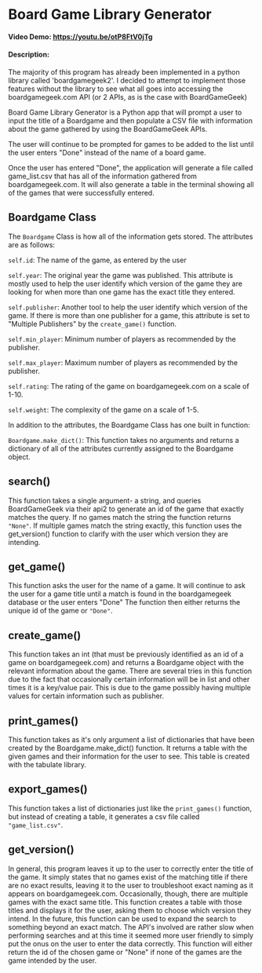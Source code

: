 # Board Game Library Generator

#### Video Demo:  https://youtu.be/otP8FtV0jTg

#### Description:

The majority of this program has already been implemented in a python library called 'boardgamegeek2'. I decided to attempt to implement those features without the library to see what all goes into accessing the boardgamegeek.com API (or 2 APIs, as is the case with BoardGameGeek)

Board Game Library Generator is a Python app that will prompt a user to input the title of a Boardgame and then populate a CSV file with information about the game gathered by using the BoardGameGeek APIs.

The user will continue to be prompted for games to be added to the list until the user enters "Done" instead of the name of a board game.

Once the user has entered "Done", the application will generate a file called game_list.csv that has all of the information gathered from boardgamegeek.com. It will also generate a table in the terminal showing all of the games that were successfully entered.

## Boardgame Class

The `Boardgame` Class is how all of the information gets stored. The attributes are as follows:

`self.id`: The name of the game, as entered by the user

`self.year`: The original year the game was published. This attribute is mostly used to help the user identify which version of the game they are looking for when more than one game has the exact title they entered.

`self.publisher`: Another tool to help the user identify which version of the game. If there is more than one publisher for a game, this attribute is set to "Multiple Publishers" by the `create_game()` function.

`self.min_player`: Minimum number of players as recommended by the publisher.

`self.max_player`: Maximum number of players as recommended by the publisher.

`self.rating`: The rating of the game on boardgamegeek.com on a scale of 1-10.

`self.weight`: The complexity of the game on a scale of 1-5.

In addition to the attributes, the Boardgame Class has one built in function:

`Boardgame.make_dict()`: This function takes no arguments and returns a dictionary of all of the attributes currently assigned to the Boardgame object.

## search()

This function takes a single argument- a string, and queries BoardGameGeek via their api2 to generate an id of the game that exactly matches the query.
If no games match the string the function returns `"None"`.
If multiple games match the string exactly, this function uses the get_version() function to clarify with the user which version they are intending.

## get_game()

This function asks the user for the name of a game. It will continue to ask the user for a game title until a match is found in the boardgamegeek database or the user enters "Done"
The function then either returns the unique id of the game or `"Done"`.

## create_game()

This function takes an int (that must be previously identified as an id of a game on boardgamegeek.com) and returns a Boardgame object with the relevant information about the game.
There are several tries in this function due to the fact that occasionally certain information will be in list and other times it is a key/value pair. This is due to the game possibly having multiple values for certain information such as publisher.

## print_games()

This function takes as it's only argument a list of dictionaries that have been created by the Boardgame.make_dict() function. It returns a table with the given games and their information for the user to see.
This table is created with the tabulate library.

## export_games()

This function takes a list of dictionaries just like the `print_games()` function, but instead of creating a table, it generates a csv file called `"game_list.csv"`.

## get_version()

In general, this program leaves it up to the user to correctly enter the title of the game. It simply states that no games exist of the matching title if there are no exact results, leaving it to the user to troubleshoot exact naming as it appears on boardgamegeek.com.
Occasionally, though, there are multiple games with the exact same title. This function creates a table with those titles and displays it for the user, asking them to choose which version they intend.
In the future, this function can be used to expand the search to something beyond an exact match. The API's involved are rather slow when performing searches and at this time it seemed more user friendly to simply put the onus on the user to enter the data correctly.
This function will either return the id of the chosen game or "None" if none of the games are the game intended by the user.
